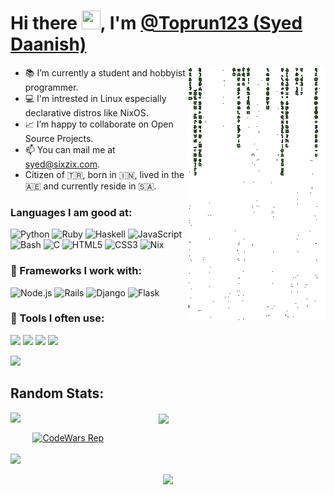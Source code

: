 # Hi there <img src="https://raw.githubusercontent.com/iampavangandhi/iampavangandhi/master/gifs/Hi.gif" height="30px" width="30px">, I'm [@Toprun123 (Syed Daanish)](https://github.com/Toprun123)

<img align="right" margin="0" src="./src/cmatrix.gif">

- 📚 I’m currently a student and hobbyist programmer.
- 💻 I'm intrested in Linux especially declarative distros like NixOS.
- 📈 I’m happy to collaborate on Open Source Projects.
- 📫 You can mail me at [syed@sixzix.com](mailto:syed@sixzix.com).
- Citizen of 🇹🇷, born in 🇮🇳, lived in the 🇦🇪 and currently reside in 🇸🇦.

### Languages I am good at:
![Python](https://img.shields.io/badge/Python-3776AB?style=for-the-badge&logo=python&logoColor=white) ![Ruby](https://img.shields.io/badge/Ruby-E10531?style=for-the-badge&logo=ruby&logoColor=white) ![Haskell](https://img.shields.io/badge/Haskell-A020F0?style=for-the-badge&logo=haskell&logoColor=white) ![JavaScript](https://img.shields.io/badge/JavaScript-F7DF1E?style=for-the-badge&logo=javascript&logoColor=black) ![Bash](https://img.shields.io/badge/Bash-121011?style=for-the-badge&logo=gnu-bash&logoColor=white) ![C](https://img.shields.io/badge/C-00599C?style=for-the-badge&logo=c&logoColor=white) ![HTML5](https://img.shields.io/badge/HTML5-E34F26?style=for-the-badge&logo=html5&logoColor=white) ![CSS3](https://img.shields.io/badge/CSS3-1572B6?style=for-the-badge&logo=css3&logoColor=white) ![Nix](https://img.shields.io/badge/Nix-CF9FFF?style=for-the-badge&logo=nixos&logoColor=black)

### 🧰 Frameworks I work with:
![Node.js](https://img.shields.io/badge/Node.js-43853D?style=for-the-badge&logo=node.js&logoColor=white) ![Rails](https://img.shields.io/badge/Rails-cc0000?style=for-the-badge&logo=ruby-on-rails&logoColor=white) ![Django](https://img.shields.io/badge/Django-103e2e?style=for-the-badge&logo=django&logoColor=white) ![Flask](https://img.shields.io/badge/Flask-000000?style=for-the-badge&logo=flask&logoColor=white)

### 🔧 Tools I often use:
![](https://img.shields.io/badge/NixOS-CF9FFF?style=for-the-badge&logo=nixos&logoColor=black) ![](https://img.shields.io/badge/Git-F05032?style=for-the-badge&logo=git&logoColor=white) ![](https://img.shields.io/badge/GitHub-100000?style=for-the-badge&logo=github&logoColor=white) ![](https://img.shields.io/badge/Neovim-43853D?style=for-the-badge&logo=neovim&logoColor=white)

![](https://raw.githubusercontent.com/andreasbm/readme/master/assets/lines/colored.png)
## Random Stats:
<img align="left" width="47%" src="https://github-readme-stats.vercel.app/api/top-langs/?username=Toprun123&langs_count=6&layout=compact&theme=radical">
<img align="center" width="47%" src="https://github-readme-stats.vercel.app/api?username=Toprun123&include_all_commits=true&count_private=true&show_icons=true&line_height=20&theme=radical">
<br>

&nbsp;&nbsp;&nbsp;&nbsp;&nbsp;&nbsp;&nbsp;&nbsp;&nbsp;[![CodeWars Rep](https://www.codewars.com/users/Chaotic_AUR/badges/small)](https://www.codewars.com/users/Chaotic_AUR)
<br>
<br>
![](https://raw.githubusercontent.com/andreasbm/readme/master/assets/lines/colored.png)
<br>
<p align="center">
<img height="250px" src="https://holopin.me/toprun123">
</p>
